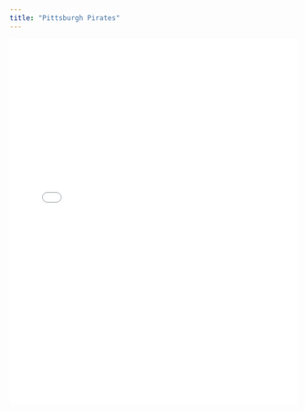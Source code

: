 ```yaml
---
title: "Pittsburgh Pirates"
---
```



<iframe id="igraph" scrolling="no" style="border:none;" seamless="seamless" src="/plots/PIT.html" height="640" width="100%"></iframe>